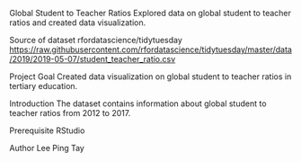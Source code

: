 Global Student to Teacher Ratios
Explored data on global student to teacher ratios and created data visualization.

Source of dataset
rfordatascience/tidytuesday 
https://raw.githubusercontent.com/rfordatascience/tidytuesday/master/data/2019/2019-05-07/student_teacher_ratio.csv

Project Goal
Created data visualization on global student to teacher ratios in tertiary education.

Introduction
The dataset contains information about global student to teacher ratios from 2012 to 2017.

Prerequisite
RStudio

Author
Lee Ping Tay
